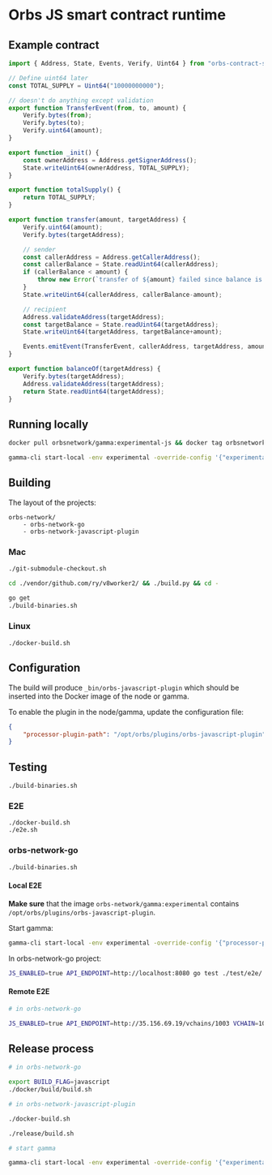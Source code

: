 # Orbs JS smart contract runtime

## Example contract

```javascript
import { Address, State, Events, Verify, Uint64 } from "orbs-contract-sdk/v1";

// Define uint64 later
const TOTAL_SUPPLY = Uint64("10000000000");

// doesn't do anything except validation
export function TransferEvent(from, to, amount) {
    Verify.bytes(from);
    Verify.bytes(to);
    Verify.uint64(amount);
}

export function _init() {
    const ownerAddress = Address.getSignerAddress();
    State.writeUint64(ownerAddress, TOTAL_SUPPLY);
}

export function totalSupply() {
    return TOTAL_SUPPLY;
}

export function transfer(amount, targetAddress) {
    Verify.uint64(amount);
    Verify.bytes(targetAddress);

    // sender
    const callerAddress = Address.getCallerAddress();
    const callerBalance = State.readUint64(callerAddress);
    if (callerBalance < amount) {
        throw new Error(`transfer of ${amount} failed since balance is only ${callerBalance}`);
    }
    State.writeUint64(callerAddress, callerBalance-amount);

    // recipient
    Address.validateAddress(targetAddress);
    const targetBalance = State.readUint64(targetAddress);
    State.writeUint64(targetAddress, targetBalance+amount);

    Events.emitEvent(TransferEvent, callerAddress, targetAddress, amount);
}

export function balanceOf(targetAddress) {
    Verify.bytes(targetAddress);
    Address.validateAddress(targetAddress);
    return State.readUint64(targetAddress);
}
```

## Running locally

```bash
docker pull orbsnetwork/gamma:experimental-js && docker tag orbsnetwork/gamma:experimental-js orbsnetwork/gamma:experimental

gamma-cli start-local -env experimental -override-config '{"experimental-external-processor-plugin-path": "/opt/orbs/plugins/orbs-javascript-plugin"}'
```

## Building

The layout of the projects:
```
orbs-network/
    - orbs-network-go
    - orbs-network-javascript-plugin
```

### Mac
```bash
./git-submodule-checkout.sh

cd ./vendor/github.com/ry/v8worker2/ && ./build.py && cd -

go get
./build-binaries.sh
```

### Linux

`./docker-build.sh`

## Configuration

The build will produce `_bin/orbs-javascript-plugin` which should be inserted into the Docker image of the node or gamma.

To enable the plugin in the node/gamma, update the configuration file:

```json
{
    "processor-plugin-path": "/opt/orbs/plugins/orbs-javascript-plugin"
}
```

## Testing

```
./build-binaries.sh
```


### E2E

```
./docker-build.sh
./e2e.sh
```

### orbs-network-go

```bash
./build-binaries.sh
```

#### Local E2E
**Make sure** that the image `orbs-network/gamma:experimental` contains `/opt/orbs/plugins/orbs-javascript-plugin`.

Start gamma:

```bash
gamma-cli start-local -env experimental -override-config '{"processor-plugin-path": "/opt/orbs/plugins/orbs-javascript-plugin"}'
```

In orbs-network-go project:

```bash
JS_ENABLED=true API_ENDPOINT=http://localhost:8080 go test ./test/e2e/... -run TestDeploymentOfJavascriptContract -v -count 1
```

#### Remote E2E

```bash
# in orbs-network-go

JS_ENABLED=true API_ENDPOINT=http://35.156.69.19/vchains/1003 VCHAIN=1003 go test ./services/processor/javascript/test/e2e/... -run TestDeploymentOfJavascriptContractInteroperableWithGo -tags javascript -v
```

## Release process

```bash
# in orbs-network-go

export BUILD_FLAG=javascript
./docker/build/build.sh

# in orbs-network-javascript-plugin

./docker-build.sh

./release/build.sh

# start gamma

gamma-cli start-local -env experimental -override-config '{"experimental-external-processor-plugin-path": "/opt/orbs/plugins/orbs-javascript-plugin"}'
```

